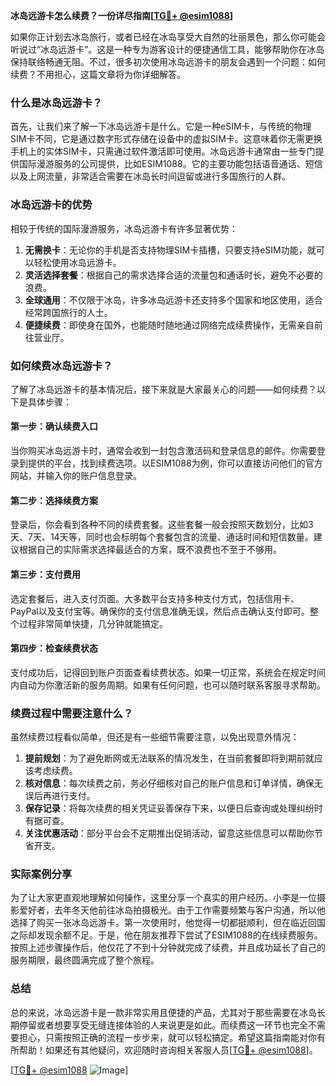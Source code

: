 **冰岛远游卡怎么续费？一份详尽指南[[TG💪+ @esim1088](https://t.me/s/esim1088)]**

如果你正计划去冰岛旅行，或者已经在冰岛享受大自然的壮丽景色，那么你可能会听说过“冰岛远游卡”。这是一种专为游客设计的便捷通信工具，能够帮助你在冰岛保持联络畅通无阻。不过，很多初次使用冰岛远游卡的朋友会遇到一个问题：如何续费？不用担心，这篇文章将为你详细解答。

### 什么是冰岛远游卡？

首先，让我们来了解一下冰岛远游卡是什么。它是一种eSIM卡，与传统的物理SIM卡不同，它是通过数字形式存储在设备中的虚拟SIM卡。这意味着你无需更换手机上的实体SIM卡，只需通过软件激活即可使用。冰岛远游卡通常由一些专门提供国际漫游服务的公司提供，比如ESIM1088。它的主要功能包括语音通话、短信以及上网流量，非常适合需要在冰岛长时间逗留或进行多国旅行的人群。

### 冰岛远游卡的优势

相较于传统的国际漫游服务，冰岛远游卡有许多显著优势：

1. **无需换卡**：无论你的手机是否支持物理SIM卡插槽，只要支持eSIM功能，就可以轻松使用冰岛远游卡。
2. **灵活选择套餐**：根据自己的需求选择合适的流量包和通话时长，避免不必要的浪费。
3. **全球通用**：不仅限于冰岛，许多冰岛远游卡还支持多个国家和地区使用，适合经常跨国旅行的人士。
4. **便捷续费**：即使身在国外，也能随时随地通过网络完成续费操作，无需亲自前往营业厅。

### 如何续费冰岛远游卡？

了解了冰岛远游卡的基本情况后，接下来就是大家最关心的问题——如何续费？以下是具体步骤：

#### 第一步：确认续费入口

当你购买冰岛远游卡时，通常会收到一封包含激活码和登录信息的邮件。你需要登录到提供的平台，找到续费选项。以ESIM1088为例，你可以直接访问他们的官方网站，并输入你的账户信息登录。

#### 第二步：选择续费方案

登录后，你会看到各种不同的续费套餐。这些套餐一般会按照天数划分，比如3天、7天、14天等，同时也会标明每个套餐包含的流量、通话时间和短信数量。建议根据自己的实际需求选择最适合的方案，既不浪费也不至于不够用。

#### 第三步：支付费用

选定套餐后，进入支付页面。大多数平台支持多种支付方式，包括信用卡、PayPal以及支付宝等。确保你的支付信息准确无误，然后点击确认支付即可。整个过程非常简单快捷，几分钟就能搞定。

#### 第四步：检查续费状态

支付成功后，记得回到账户页面查看续费状态。如果一切正常，系统会在规定时间内自动为你激活新的服务周期。如果有任何问题，也可以随时联系客服寻求帮助。

### 续费过程中需要注意什么？

虽然续费过程看似简单，但还是有一些细节需要注意，以免出现意外情况：

1. **提前规划**：为了避免断网或无法联系的情况发生，在当前套餐即将到期前就应该考虑续费。
2. **核对信息**：每次续费之前，务必仔细核对自己的账户信息和订单详情，确保无误后再进行支付。
3. **保存记录**：将每次续费的相关凭证妥善保存下来，以便日后查询或处理纠纷时有据可查。
4. **关注优惠活动**：部分平台会不定期推出促销活动，留意这些信息可以帮助你节省开支。

### 实际案例分享

为了让大家更直观地理解如何操作，这里分享一个真实的用户经历。小李是一位摄影爱好者，去年冬天他前往冰岛拍摄极光。由于工作需要频繁与客户沟通，所以他选择了购买一张冰岛远游卡。第一次使用时，他觉得一切都挺顺利，但在临近回国之际却发现余额不足。于是，他在朋友推荐下尝试了ESIM1088的在线续费服务。按照上述步骤操作后，他仅花了不到十分钟就完成了续费，并且成功延长了自己的服务期限，最终圆满完成了整个旅程。

### 总结

总的来说，冰岛远游卡是一款非常实用且便捷的产品，尤其对于那些需要在冰岛长期停留或者想要享受无缝连接体验的人来说更是如此。而续费这一环节也完全不需要担心，只需按照正确的流程一步步来，就可以轻松搞定。希望这篇指南能对你有所帮助！如果还有其他疑问，欢迎随时咨询相关客服人员[[TG💪+ @esim1088](https://t.me/s/esim1088)]。

[[TG💪+ @esim1088](https://t.me/s/esim1088) ![Image](https://i.postimg.cc/4NQfJmqS/Snipaste-2025-05-13-00-14-12.png)]